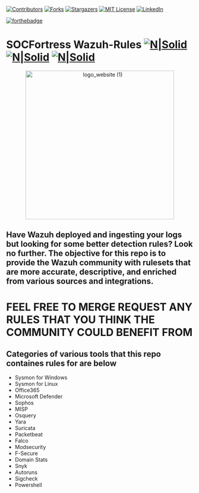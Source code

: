 [![Contributors][contributors-shield]][contributors-url]
[![Forks][forks-shield]][forks-url]
[![Stargazers][stars-shield]][stars-url]
[![MIT License][license-shield]][license-url]
[![LinkedIn][linkedin-shield]][linkedin-url]

[![forthebadge](https://forthebadge.com/images/badges/powered-by-electricity.svg)](https://forthebadge.com)

# SOCFortress Wazuh-Rules [![N|Solid](https://cdn-icons-png.flaticon.com/128/6939/6939131.png)](https://myservice.socfortress.co/) [![N|Solid](https://cdn-icons-png.flaticon.com/128/406/406217.png)](https://hunt.socfortress.co) [![N|Solid](https://cdn-icons-png.flaticon.com/128/4840/4840332.png)](https://servicedesk.socfortress.co/help/2979687893) 

<p align="center">
  <a href="https://www.socfortress.co/">
<img src="https://user-images.githubusercontent.com/95670863/183437012-6ed70011-b40d-4597-8678-e3d601b6cf4d.png" alt="logo_website (1)" width="400" height="400">
  </a>
</p>



## Have Wazuh deployed and ingesting your logs but looking for some better detection rules? Look no further. The objective for this repo is to provide the Wazuh community with rulesets that are more accurate, descriptive, and enriched from various sources and integrations.

# FEEL FREE TO MERGE REQUEST ANY RULES THAT YOU THINK THE COMMUNITY COULD BENEFIT FROM

## Categories of various tools that this repo containes rules for are below

* Sysmon for Windows
* Sysmon for Linux
* Office365
* Microsoft Defender
* Sophos
* MISP
* Osquery
* Yara
* Suricata
* Packetbeat
* Falco
* Modsecurity
* F-Secure
* Domain Stats
* Snyk
* Autoruns
* Sigcheck
* Powershell





<!-- MARKDOWN LINKS & IMAGES -->
<!-- https://www.markdownguide.org/basic-syntax/#reference-style-links -->
[contributors-shield]: https://img.shields.io/github/contributors/socfortress/Wazuh-Rules
[contributors-url]: https://github.com/socfortress/Wazuh-Rules/graphs/contributors
[forks-shield]: https://img.shields.io/github/forks/socfortress/Wazuh-Rules
[forks-url]: https://github.com/socfortress/Wazuh-Rules/network/members
[stars-shield]: https://img.shields.io/github/stars/socfortress/Wazuh-Rules
[stars-url]: https://github.com/socfortress/Wazuh-Rules/stargazers
[issues-shield]: https://img.shields.io/github/issues/othneildrew/Best-README-Template.svg?style=for-the-badge
[issues-url]: https://github.com/othneildrew/Best-README-Template/issues
[license-shield]: https://img.shields.io/badge/Help%20Desk-Help%20Desk-blue
[license-url]: https://servicedesk.socfortress.co/help/2979687893
[linkedin-shield]: https://img.shields.io/badge/Visit%20Us-www.socfortress.co-orange
[linkedin-url]: https://www.socfortress.co/
